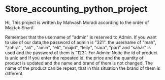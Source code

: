 # Store_accounting_python_project
Hi, This project is written by Mahvash Moradi according to the order of Maktab Sharif.
 
Remember that the username of "admin" is reserved to Admin.
If you want to use of our data,the password of admin is "321".
the username of "mah", "zahra" , "ali" , "amin", "eli", "majid", "leily", "sara", "pari" and "sahar"
 is used and the password of them is "123".
For Admin:
Notic the id of product is unic and if you enter the repeated id, the price and the quantity of product is updated and the name and brand of them 
is not changed. The name of the product can be repeat, that in this situation the brand of them is different. 

